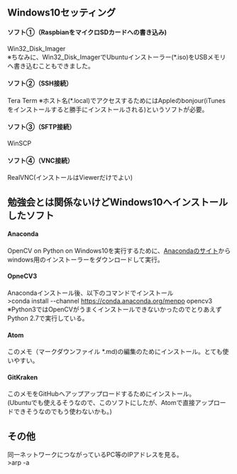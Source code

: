 ## Windows10セッティング
#### ソフト①（RaspbianをマイクロSDカードへの書き込み)
Win32_Disk_Imager   
※ちなみに、Win32_Disk_ImagerでUbuntuインストーラー(*.iso)をUSBメモリへ書き込むこともできました。
#### ソフト②（SSH接続）
Tera Term
※ホスト名(*.local)でアクセスするためにはAppleのbonjour(iTunesをインストールすると勝手にインストールされる)というソフトが必要。

#### ソフト③（SFTP接続）
WinSCP

#### ソフト④（VNC接続）
RealVNC(インストールはViewerだけでよい)

## 勉強会とは関係ないけどWindows10へインストールしたソフト
#### Anaconda
OpenCV on Python on Windows10を実行するために、[Anacondaのサイト](https://www.continuum.io/)からwindows用のインストーラーをダウンロードして実行。   

#### OpneCV3
Anacondaインストール後、以下のコマンドでインストール  
\>conda install --channel https://conda.anaconda.org/menpo opencv3  
※Python3ではOpenCVがうまくインストールできないかったのでとりあえずPython 2.7で実行している。

#### Atom
このメモ（マークダウンファイル *.md)の編集のためにインストール。とても使いやすい。

#### GitKraken  
このメモをGitHubへアップアップロードするためにインストール。  
(Ubuntuでも使えるそうなので、このソフトにしたが、Atomで直接アップロードできそうなのでもう使わないかも。)

## その他
同一ネットワークにつながっているPC等のIPアドレスを見る。  
\>arp -a
